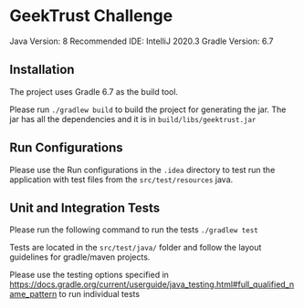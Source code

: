 GeekTrust Challenge
============================

Java Version: 8
Recommended IDE:  IntelliJ 2020.3
Gradle Version: 6.7


## Installation

The project uses Gradle 6.7 as the build tool.

Please run `./gradlew build` to build the project for generating the jar.
The jar has all the dependencies and it is in `build/libs/geektrust.jar`


## Run Configurations
Please use the Run configurations in the `.idea` directory to test run
the application with test files from the `src/test/resources` java.


## Unit and Integration Tests
Please run  the following command to run the tests
`./gradlew test`

Tests are located in the `src/test/java/` folder and follow the layout guidelines for gradle/maven projects.

Please use the testing options specified in https://docs.gradle.org/current/userguide/java_testing.html#full_qualified_name_pattern
to run individual tests

